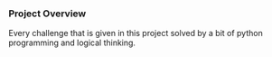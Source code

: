 ### Project Overview

 Every challenge that is given in this project solved by a bit of python programming and logical thinking.


